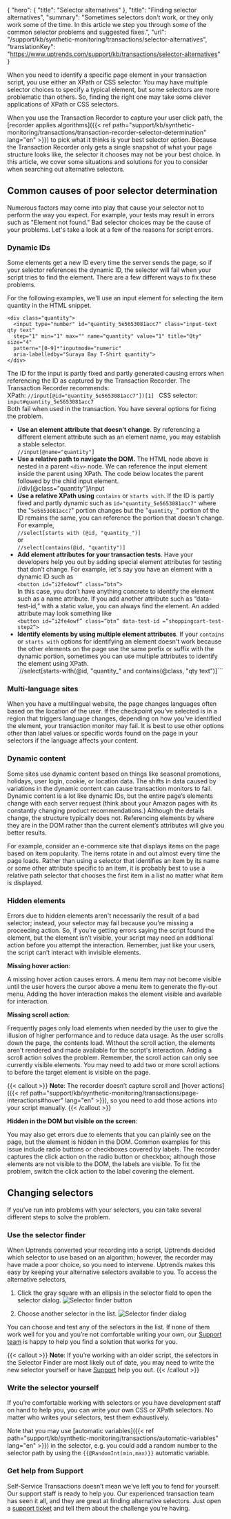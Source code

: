 {
  "hero": {
    "title": "Selector alternatives"
  },
  "title": "Finding selector alternatives",
  "summary": "Sometimes selectors don't work, or they only work some of the time. In this article we step you through some of the common selector problems and suggested fixes.",
  "url": "/support/kb/synthetic-monitoring/transactions/selector-alternatives",
  "translationKey": "https://www.uptrends.com/support/kb/transactions/selector-alternatives"
}

When you need to identify a specific page element in your transaction script, you use either an XPath or CSS selector. You may have multiple selector choices to specify a typical element, but some selectors are more problematic than others. So, finding the right one may take some clever applications of XPath or CSS selectors.

When you use the Transaction Recorder to capture your user click path, the [recorder applies algorithms]({{< ref path="support/kb/synthetic-monitoring/transactions/transaction-recorder-selector-determination" lang="en" >}}) to pick what it thinks is your best selector option. Because the Transaction Recorder only gets a single snapshot of what your page structure looks like, the selector it chooses may not be your best choice. In this article, we cover some situations and solutions for you to consider when searching out alternative selectors.

## Common causes of poor selector determination

Numerous factors may come into play that cause your selector not to perform the way you expect. For example, your tests may result in errors such as "Element not found." Bad selector choices may be the cause of your problems. Let's take a look at a few of the reasons for script errors.

### Dynamic IDs

Some elements get a new ID every time the server sends the page, so if your selector references the dynamic ID, the selector will fail when your script tries to find the element. There are a few different ways to fix these problems.  
  
For the following examples, we'll use an input element for selecting the item quantity in the HTML snippet.

    <div class="quantity"> 
      <input type="number" id="quantity_5e5653081acc7" class="input-text qty text"
      step="1" min="1" max="" name="quantity" value="1" title="Qty" size="4" 
      pattern="[0-9]*"inputmode="numeric"
      aria-labelledby="Suraya Bay T-Shirt quantity"> 
    </div>

The ID for the input is partly fixed and partly generated causing errors when referencing the ID as captured by the Transaction Recorder. The Transaction Recorder recommends:  
XPath: `//input[@id="quantity_5e5653081acc7"])[1] ` CSS selector: `input#quantity_5e5653081acc7`  
Both fail when used in the transaction. You have several options for fixing the problem.

-   **Use an element attribute that doesn’t change**. By referencing a different element attribute such as an element name, you may establish a stable selector.  
    `//input[@name="quantity"]`
-   **Use a relative path to navigate the DOM.** The HTML node above is nested in a parent `<div>` node. We can reference the input element inside the parent using XPath. The code below locates the parent followed by the child input element.  
    //div\[@class="quantity"\]/input
-   **Use a relative XPath using** `contains` or `starts with`. If the ID is partly fixed and partly dynamic such as `id="quantity_5e5653081acc7"` where the "`5e5653081acc7`" portion changes but the "`quantity_`" portion of the ID remains the same, you can reference the portion that doesn't change. For example,  
    `//select[starts with (@id, "quantity_")]`  
    or  
    `//select[contains(@id, "quantity")]`
-   **Add element attributes for your transaction tests**. Have your developers help you out by adding special element attributes for testing that don’t change. For example, let's say you have an element with a dynamic ID such as  
    `<button id=”i2fe4owf” class=”btn”>`  
    In this case, you don’t have anything concrete to identify the element such as a name attribute. If you add another attribute such as “data-test-id,” with a static value, you can always find the element. An added attribute may look something like  
    `<button id=”i2fe4owf” class=”btn” data-test-id =”shoppingcart-test-step2”>`
-   **Identify elements by using multiple element attributes**. If your `contains` or `starts with` options for identifying an element doesn't work because the other elements on the page use the same prefix or suffix with the dynamic portion, sometimes you can use multiple attributes to identify the element using XPath.  
    `//select[starts-with(@id, "quantity_" and contains(@class, "qty text")]```

### Multi-language sites

When you have a multilingual website, the page changes languages often based on the location of the user. If the checkpoint you’ve selected is in a region that triggers language changes, depending on how you’ve identified the element, your transaction monitor may fail. It is best to use other options other than label values or specific words found on the page in your selectors if the language affects your content.

### Dynamic content

Some sites use dynamic content based on things like seasonal promotions, holidays, user login, cookie, or location data. The shifts in data caused by variations in the dynamic content can cause transaction monitors to fail. Dynamic content is a lot like dynamic IDs, but the entire page’s elements change with each server request (think about your Amazon pages with its constantly changing product recommendations.) Although the details change, the structure typically does not. Referencing elements by where they are in the DOM rather than the current element’s attributes will give you better results.

For example, consider an e-commerce site that displays items on the page based on item popularity. The items rotate in and out almost every time the page loads. Rather than using a selector that identifies an item by its name or some other attribute specific to an item, it is probably best to use a relative path selector that chooses the first item in a list no matter what item is displayed.

### Hidden elements

Errors due to hidden elements aren't necessarily the result of a bad selector; instead, your selector may fail because you're missing a proceeding action. So, if you’re getting errors saying the script found the element, but the element isn’t visible, your script may need an additional action before you attempt the interaction.  Remember, just like your users, the script can’t interact with invisible elements.

**Missing hover action**:

A missing hover action causes errors. A menu item may not become visible until the user hovers the cursor above a menu item to generate the fly-out menu. Adding the hover interaction makes the element visible and available for interaction.

**Missing scroll action**:

Frequently pages only load elements when needed by the user to give the illusion of higher performance and to reduce data usage. As the user scrolls down the page, the contents load. Without the scroll action, the elements aren't rendered and made available for the script's interaction. Adding a scroll action solves the problem. Remember, the scroll action can only see currently visible elements. You may need to add two or more scroll actions to before the target element is visible on the page.

{{< callout >}}
**Note**: The recorder doesn’t capture scroll and [hover actions]({{< ref path="support/kb/synthetic-monitoring/transactions/page-interactions#hover" lang="en" >}}), so you need to add those actions into your script manually.
{{< /callout >}}

**Hidden in the DOM but visible on the screen**:

You may also get errors due to elements that you can plainly see on the page, but the element is hidden in the DOM. Common examples for this issue include radio buttons or checkboxes covered by labels. The recorder captures the click action on the radio button or checkbox; although those elements are not visible to the DOM, the labels are visible. To fix the problem, switch the click action to the label covering the element.

## Changing selectors

If you’ve run into problems with your selectors, you can take several different steps to solve the problem.

### Use the selector finder

When Uptrends converted your recording into a script, Uptrends decided which selector to use based on an algorithm; however, the recorder may have made a poor choice, so you need to intervene. Uptrends makes this easy by keeping your alternative selectors available to you. To access the alternative selectors,

1.  Click the gray square with an ellipsis in the selector field to open the selector dialog. 
![Selector finder button](/img/content/ed5d9588-d944-402f-9899-5ba46a574c2b.png)  

2.  Choose another selector in the list.
![Selector finder dialog](/img/content/c8a2a635-1e85-4c3b-b84b-2b1edbe4dd15.png)  

You can choose and test any of the selectors in the list. If none of them work well for you and you’re not comfortable writing your own, our [Support team](/contact) is happy to help you find a solution that works for you.

{{< callout >}}
**Note**: If you’re working with an older script, the selectors in the Selector Finder are most likely out of date, you may need to write the new selector yourself or have [Support](/contact) help you out.
{{< /callout >}}

### Write the selector yourself

If you’re comfortable working with selectors or you have development staff on hand to help you, you can write your own CSS or XPath selectors. No matter who writes your selectors, test them exhaustively. 

Note that you may use [automatic variables]({{< ref path="support/kb/synthetic-monitoring/transactions/automatic-variables" lang="en" >}}) in the selector, e.g. you could add a random number to the selector path by using the `{{@RandomInt(min,max)}}` automatic variable.

### Get help from Support

Self-Service Transactions doesn’t mean we’ve left you to fend for yourself. Our support staff is ready to help you. Our experienced transaction team has seen it all, and they are great at finding alternative selectors. Just open a [support ticket](/contact) and tell them about the challenge you’re having.
